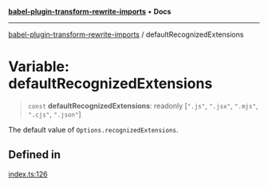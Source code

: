 [**babel-plugin-transform-rewrite-imports**](../README.md) • **Docs**

***

[babel-plugin-transform-rewrite-imports](../README.md) / defaultRecognizedExtensions

# Variable: defaultRecognizedExtensions

> `const` **defaultRecognizedExtensions**: readonly [`".js"`, `".jsx"`, `".mjs"`, `".cjs"`, `".json"`]

The default value of `Options.recognizedExtensions`.

## Defined in

[index.ts:126](https://github.com/Xunnamius/babel-plugin-transform-rewrite-imports/blob/bc746a21e0690faa47b9d98ed4abf9ff41a1b71d/src/index.ts#L126)

